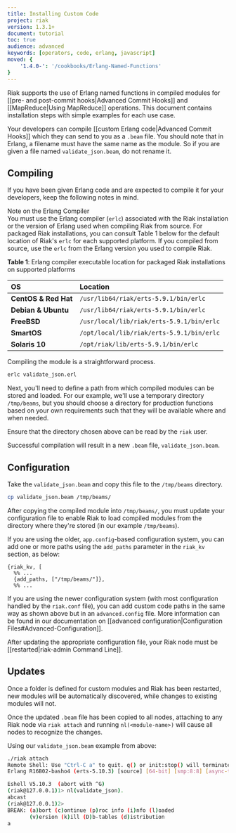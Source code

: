 ```yaml
---
title: Installing Custom Code
project: riak
version: 1.3.1+
document: tutorial
toc: true
audience: advanced
keywords: [operators, code, erlang, javascript]
moved: {
    '1.4.0-': '/cookbooks/Erlang-Named-Functions'
}
---
```


Riak supports the use of Erlang named functions in compiled modules for
[[pre- and post-commit hooks|Advanced Commit Hooks]] and
[[MapReduce|Using MapReduce]] operations. This document contains
installation steps with simple examples for each use case.

Your developers can compile [[custom Erlang code|Advanced Commit Hooks]]
which they can send to you as a `.beam` file. You should note that in
Erlang, a filename must have the same name as the module. So if you are
given a file named `validate_json.beam`, do not rename it.

## Compiling

If you have been given Erlang code and are expected to compile it for
your developers, keep the following notes in mind.

<div class="info">
<div class="title">Note on the Erlang Compiler</div>
You must use the Erlang compiler (<code>erlc</code>) associated with the
Riak installation or the version of Erlang used when compiling Riak from
source. For packaged Riak installations, you can consult Table 1 below
for the default location of Riak's <code>erlc</code> for each supported
platform. If you compiled from source, use the <code>erlc</code> from
the Erlang version you used to compile Riak.
</div>

**Table 1**: Erlang compiler executable location for packaged Riak
installations on supported platforms

OS | Location
:--|:--------
**CentOS & Red Hat** | `/usr/lib64/riak/erts-5.9.1/bin/erlc`
**Debian & Ubuntu** | `/usr/lib64/riak/erts-5.9.1/bin/erlc`
**FreeBSD** | `/usr/local/lib/riak/erts-5.9.1/bin/erlc`
**SmartOS** | `/opt/local/lib/riak/erts-5.9.1/bin/erlc`
**Solaris 10** | `/opt/riak/lib/erts-5.9.1/bin/erlc`

Compiling the module is a straightforward process.

```bash
erlc validate_json.erl
```

Next, you'll need to define a path from which compiled modules can be
stored and loaded. For our example, we'll use a temporary directory
`/tmp/beams`, but you should choose a directory for production functions
based on your own requirements such that they will be available where
and when needed.

<div class="info">
<p>Ensure that the directory chosen above can be read by the
<code>riak</code> user.</p>
</div>

Successful compilation will result in a new `.beam` file,
`validate_json.beam`.

## Configuration

Take the `validate_json.beam` and copy this file to the `/tmp/beams`
directory.

```bash
cp validate_json.beam /tmp/beams/
```

After copying the compiled module into `/tmp/beams/`, you must update
your configuration file to enable Riak to load compiled modules from the
directory where they're stored (in our example `/tmp/beams`).

If you are using the older, `app.config`-based configuration system, you
can add one or more paths using the `add_paths` parameter in the
`riak_kv` section, as below:

```appconfig
{riak_kv, [
  %% ...
  {add_paths, ["/tmp/beams/"]},
  %% ...
```

If you are using the newer configuration system (with most configuration
handled by the `riak.conf` file), you can add custom code paths in the
same way as shown above but in an `advanced.config` file. More
information can be found in our documentation on
[[advanced configuration|Configuration Files#Advanced-Configuration]].

After updating the appropriate configuration file, your Riak node must
be [[restarted|riak-admin Command Line]].

## Updates

Once a folder is defined for custom modules and Riak has been
restarted, new modules will be automatically discovered, while changes
to existing modules will not.

Once the updated `.beam` file has been copied to all nodes, attaching
to any Riak node via `riak attach` and running `nl(<module-name>)`
will cause all nodes to recognize the changes.

Using our `validate_json.beam` example from above:

```bash
./riak attach
Remote Shell: Use "Ctrl-C a" to quit. q() or init:stop() will terminate the riak node.
Erlang R16B02-basho4 (erts-5.10.3) [source] [64-bit] [smp:8:8] [async-threads:10] [kernel-poll:false] [dtrace]

Eshell V5.10.3  (abort with ^G)
(riak@127.0.0.1)1> nl(validate_json).
abcast
(riak@127.0.0.1)2>
BREAK: (a)bort (c)ontinue (p)roc info (i)nfo (l)oaded
       (v)ersion (k)ill (D)b-tables (d)istribution
a
```
